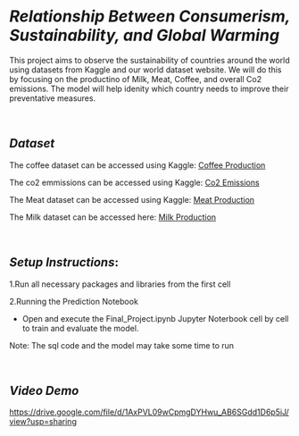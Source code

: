 # *Relationship Between Consumerism, Sustainability, and Global Warming*

This project aims to observe the sustainability of countries around the world
using datasets from Kaggle and our world dataset website. We will do this by focusing on the productino of Milk, Meat, Coffee, and overall Co2 emissions.
The model will help idenity which country needs to improve their preventative measures.

$~$

## *Dataset* 

The coffee dataset can be accessed using Kaggle: [Coffee Production](https://www.kaggle.com/datasets/fatihb/coffee-quality-data-cqi)

The co2 emmissions can be accessed using Kaggle: [Co2 Emissions](https://www.kaggle.com/datasets/ulrikthygepedersen/co2-emissions-by-country)

The Meat dataset can be accessed using Kaggle:  [Meat Production](https://www.kaggle.com/datasets/willianoliveiragibin/meat-and-dairy-production)

The Milk dataset can be accessed here: [Milk Production](https://ourworldindata.org/grapher/milk-production-tonnes?tab=table)


$~$

## *Setup Instructions*: 

1.Run all necessary packages and libraries from the first cell

2.Running the Prediction Notebook
   - Open and execute the Final_Project.ipynb Jupyter Noterbook cell by cell to train and evaluate the model.

Note: The sql code and the model may take some time to run 

$~$

## *Video Demo*
   
https://drive.google.com/file/d/1AxPVL09wCpmgDYHwu_AB6SGdd1D6p5iJ/view?usp=sharing 
